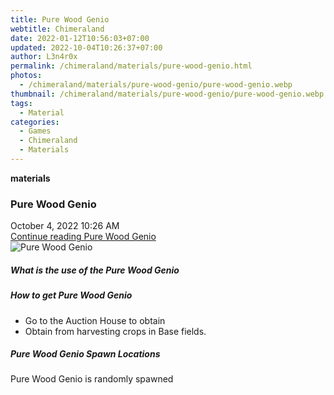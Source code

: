 ```yaml
---
title: Pure Wood Genio
webtitle: Chimeraland
date: 2022-01-12T10:56:03+07:00
updated: 2022-10-04T10:26:37+07:00
author: L3n4r0x
permalink: /chimeraland/materials/pure-wood-genio.html
photos:
  - /chimeraland/materials/pure-wood-genio/pure-wood-genio.webp
thumbnail: /chimeraland/materials/pure-wood-genio/pure-wood-genio.webp
tags:
  - Material
categories:
  - Games
  - Chimeraland
  - Materials
---
```


<section id="bootstrap-wrapper">
  <link
    rel="stylesheet"
    href="https://cdn.statically.io/gh/dimaslanjaka/Web-Manajemen/40ac3225/css/bootstrap-4.5-wrapper.css"
  />
  <div
    class="row g-0 border rounded overflow-hidden flex-md-row mb-4 shadow-sm position-relative"
  >
    <div class="col p-4 d-flex flex-column position-static">
      <strong class="d-inline-block mb-2 text-success">materials</strong>
      <h3 class="mb-0">Pure Wood Genio</h3>
      <div class="mb-1 text-muted">October 4, 2022 10:26 AM</div>
      <a href="#" class="stretched-link d-none"
        >Continue reading Pure Wood Genio</a
      >
    </div>
    <div class="col-auto d-none d-lg-block">
      <img
        src="/chimeraland/materials/pure-wood-genio/pure-wood-genio.webp"
        alt="Pure Wood Genio"
      />
    </div>
  </div>
  <div class="row">
    <div class="col-lg-6 col-12 mb-2">
      <div class="card">
        <div class="card-body">
          <h5 class="card-title">What is the use of the Pure Wood Genio</h5>
          <div class="card-text"><ul></ul></div>
        </div>
      </div>
    </div>
    <div class="col-lg-6 col-12 mb-2">
      <div class="card">
        <div class="card-body">
          <h5 class="card-title">How to get Pure Wood Genio</h5>
          <div class="card-text">
            <ul>
              <li>Go to the Auction House to obtain</li>
              <li>Obtain from harvesting crops in Base fields.</li>
            </ul>
          </div>
        </div>
      </div>
    </div>
    <div class="col-12 mb-2">
      <h5>Pure Wood Genio Spawn Locations</h5>
      <p>Pure Wood Genio is randomly spawned</p>
    </div>
  </div>
</section>